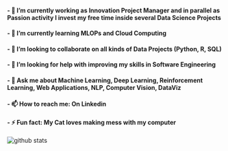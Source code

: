 #### - 🔭 I’m currently working as Innovation Project Manager and in parallel as Passion activity I invest my free time inside several Data Science Projects 
#### - 🌱 I’m currently learning MLOPs and Cloud Computing
#### - 👯 I’m looking to collaborate on all kinds of Data Projects (Python, R, SQL)
#### - 🤔 I’m looking for help with improving my skills in Software Engineering
#### - 💬 Ask me about Machine Learning, Deep Learning, Reinforcement Learning, Web Applications, NLP, Computer Vision, DataViz
#### - 📫 How to reach me: On Linkedin 
#### - ⚡ Fun fact: My Cat loves making mess with my computer

![github stats](https://github-readme-stats.vercel.app/api?username=Manu87DS&show_icons=true&theme=radical)

